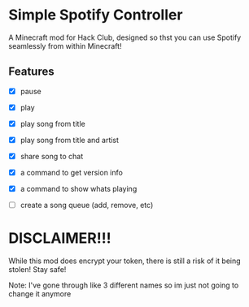 # Simple Spotify Controller

A Minecraft mod for Hack Club, designed so thst you can use Spotify seamlessly from within Minecraft!

## Features
- [x] pause 
- [x] play 
- [x] play song from title 
- [x] play song from title and artist
- [x] share song to chat
- [x] a command to get version info
- [x] a command to show whats playing
- [ ] create a song queue (add, remove, etc)




# DISCLAIMER!!!

While this mod does encrypt your token, there is still a risk of it being stolen! Stay safe!

Note: I've gone through like 3 different names so im just not going to change it anymore